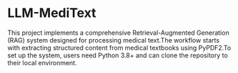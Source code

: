 # LLM-MediText
This project implements a comprehensive Retrieval-Augmented Generation (RAG) system designed for processing medical text.The workflow starts with extracting structured content from medical textbooks using PyPDF2.To set up the system, users need Python 3.8+ and can clone the repository to their local environment.


